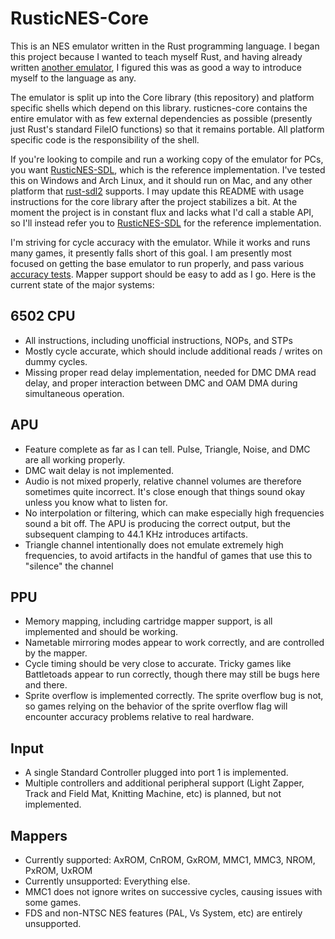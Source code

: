 # RusticNES-Core

This is an NES emulator written in the Rust programming language. I began this project because I wanted to teach myself Rust, and having already written [another emulator](https://github.com/zeta0134/LuaGB), I figured this was as good a way to introduce myself to the language as any.

The emulator is split up into the Core library (this repository) and platform specific shells which depend on this library. rusticnes-core contains the entire emulator with as few external dependencies as possible (presently just Rust's standard FileIO functions) so that it remains portable. All platform specific code is the responsibility of the shell.

If you're looking to compile and run a working copy of the emulator for PCs, you want [RusticNES-SDL](https://github.com/zeta0134/rusticnes-sdl), which is the reference implementation. I've tested this on Windows and Arch Linux, and it should run on Mac, and any other platform that [rust-sdl2](https://github.com/Rust-SDL2/rust-sdl2) supports. I may update this README with usage instructions for the core library after the project stabilizes a bit. At the moment the project is in constant flux and lacks what I'd call a stable API, so I'll instead refer you to [RusticNES-SDL](https://github.com/zeta0134/rusticnes-sdl) for the reference implementation.

I'm striving for cycle accuracy with the emulator. While it works and runs many games, it presently falls short of this goal. I am presently most focused on getting the base emulator to run properly, and pass various [accuracy tests](http://tasvideos.org/EmulatorResources/NESAccuracyTests.html). Mapper support should be easy to add as I go. Here is the current state of the major systems:

## 6502 CPU

- All instructions, including unofficial instructions, NOPs, and STPs
- Mostly cycle accurate, which should include additional reads / writes on dummy cycles.
- Missing proper read delay implementation, needed for DMC DMA read delay, and proper interaction between DMC and OAM DMA during simultaneous operation.

## APU

- Feature complete as far as I can tell. Pulse, Triangle, Noise, and DMC are all working properly.
- DMC wait delay is not implemented.
- Audio is not mixed properly, relative channel volumes are therefore sometimes quite incorrect. It's close enough that things sound okay unless you know what to listen for.
- No interpolation or filtering, which can make especially high frequencies sound a bit off. The APU is producing the correct output, but the subsequent clamping to 44.1 KHz introduces artifacts.
- Triangle channel intentionally does not emulate extremely high frequencies, to avoid artifacts in the handful of games that use this to "silence" the channel

## PPU

- Memory mapping, including cartridge mapper support, is all implemented and should be working.
- Nametable mirroring modes appear to work correctly, and are controlled by the mapper.
- Cycle timing should be very close to accurate. Tricky games like Battletoads appear to run correctly, though there may still be bugs here and there.
- Sprite overflow is implemented correctly. The sprite overflow bug is not, so games relying on the behavior of the sprite overflow flag will encounter accuracy problems relative to real hardware.

## Input

- A single Standard Controller plugged into port 1 is implemented. 
- Multiple controllers and additional peripheral support (Light Zapper, Track and Field Mat, Knitting Machine, etc) is planned, but not implemented.

## Mappers

- Currently supported: AxROM, CnROM, GxROM, MMC1, MMC3, NROM, PxROM, UxROM
- Currently unsupported: Everything else.
- MMC1 does not ignore writes on successive cycles, causing issues with some games.
- FDS and non-NTSC NES features (PAL, Vs System, etc) are entirely unsupported.
